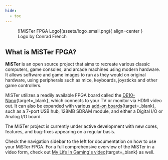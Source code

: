 ```yaml
---
hide:
  - toc
---
```


<figure markdown>
  ![MiSTer FPGA Logo](assets/logo_small.png){ align=center }
  <figcaption>Logo by Conrad French</figcaption>
</figure>
  
## What is MiSTer FPGA?

**MiSTer** is an open source project that aims to recreate various classic computers, game consoles, and arcade machines using modern hardware. It allows software and game images to run as they would on original hardware, using peripherals such as mice, keyboards, joysticks and other game controllers.

MiSTer utilizes a readily available FPGA board called the [DE10-Nano](http://de10-nano.terasic.com){target=_blank}, which connects to your TV or monitor via HDMI video out. It can also be expanded with various [add-on boards](basics/addons.md){target=_blank}, such as a 7-port USB hub, 128MB SDRAM module, and either a Digital I/O or Analog I/O board.

The MiSTer project is currently under active development with new cores, features, and bug-fixes appearing on a regular basis.

Check the navigation sidebar to the left for documentation on how to use your MiSTer FPGA. For a full comprehensive overview of the MiSTer in a video form, check out [My Life In Gaming's video](https://www.youtube.com/watch?v=rhT6YYRH1EI){target=_blank} as well.
